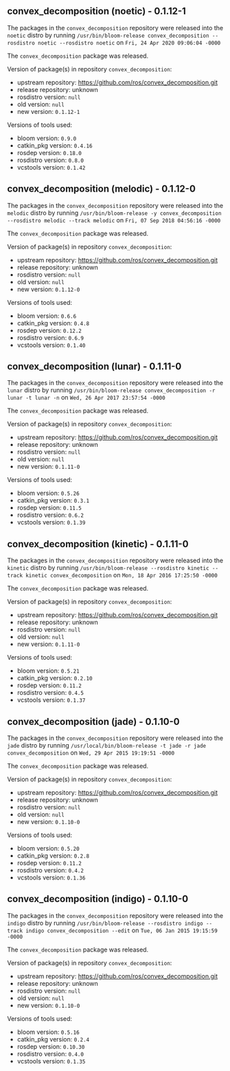 ## convex_decomposition (noetic) - 0.1.12-1

The packages in the `convex_decomposition` repository were released into the `noetic` distro by running `/usr/bin/bloom-release convex_decomposition --rosdistro noetic --rosdistro noetic` on `Fri, 24 Apr 2020 09:06:04 -0000`

The `convex_decomposition` package was released.

Version of package(s) in repository `convex_decomposition`:

- upstream repository: https://github.com/ros/convex_decomposition.git
- release repository: unknown
- rosdistro version: `null`
- old version: `null`
- new version: `0.1.12-1`

Versions of tools used:

- bloom version: `0.9.0`
- catkin_pkg version: `0.4.16`
- rosdep version: `0.18.0`
- rosdistro version: `0.8.0`
- vcstools version: `0.1.42`


## convex_decomposition (melodic) - 0.1.12-0

The packages in the `convex_decomposition` repository were released into the `melodic` distro by running `/usr/bin/bloom-release -y convex_decomposition --rosdistro melodic --track melodic` on `Fri, 07 Sep 2018 04:56:16 -0000`

The `convex_decomposition` package was released.

Version of package(s) in repository `convex_decomposition`:

- upstream repository: https://github.com/ros/convex_decomposition.git
- release repository: unknown
- rosdistro version: `null`
- old version: `null`
- new version: `0.1.12-0`

Versions of tools used:

- bloom version: `0.6.6`
- catkin_pkg version: `0.4.8`
- rosdep version: `0.12.2`
- rosdistro version: `0.6.9`
- vcstools version: `0.1.40`


## convex_decomposition (lunar) - 0.1.11-0

The packages in the `convex_decomposition` repository were released into the `lunar` distro by running `/usr/bin/bloom-release convex_decomposition -r lunar -t lunar -n` on `Wed, 26 Apr 2017 23:57:54 -0000`

The `convex_decomposition` package was released.

Version of package(s) in repository `convex_decomposition`:

- upstream repository: https://github.com/ros/convex_decomposition.git
- release repository: unknown
- rosdistro version: `null`
- old version: `null`
- new version: `0.1.11-0`

Versions of tools used:

- bloom version: `0.5.26`
- catkin_pkg version: `0.3.1`
- rosdep version: `0.11.5`
- rosdistro version: `0.6.2`
- vcstools version: `0.1.39`


## convex_decomposition (kinetic) - 0.1.11-0

The packages in the `convex_decomposition` repository were released into the `kinetic` distro by running `/usr/bin/bloom-release --rosdistro kinetic --track kinetic convex_decomposition` on `Mon, 18 Apr 2016 17:25:50 -0000`

The `convex_decomposition` package was released.

Version of package(s) in repository `convex_decomposition`:

- upstream repository: https://github.com/ros/convex_decomposition.git
- release repository: unknown
- rosdistro version: `null`
- old version: `null`
- new version: `0.1.11-0`

Versions of tools used:

- bloom version: `0.5.21`
- catkin_pkg version: `0.2.10`
- rosdep version: `0.11.2`
- rosdistro version: `0.4.5`
- vcstools version: `0.1.37`


## convex_decomposition (jade) - 0.1.10-0

The packages in the `convex_decomposition` repository were released into the `jade` distro by running `/usr/local/bin/bloom-release -t jade -r jade convex_decomposition` on `Wed, 29 Apr 2015 19:19:51 -0000`

The `convex_decomposition` package was released.

Version of package(s) in repository `convex_decomposition`:
- upstream repository: https://github.com/ros/convex_decomposition.git
- release repository: unknown
- rosdistro version: `null`
- old version: `null`
- new version: `0.1.10-0`

Versions of tools used:
- bloom version: `0.5.20`
- catkin_pkg version: `0.2.8`
- rosdep version: `0.11.2`
- rosdistro version: `0.4.2`
- vcstools version: `0.1.36`


## convex_decomposition (indigo) - 0.1.10-0

The packages in the `convex_decomposition` repository were released into the `indigo` distro by running `/usr/bin/bloom-release --rosdistro indigo --track indigo convex_decomposition --edit` on `Tue, 06 Jan 2015 19:15:59 -0000`

The `convex_decomposition` package was released.

Version of package(s) in repository `convex_decomposition`:
- upstream repository: https://github.com/ros/convex_decomposition.git
- release repository: unknown
- rosdistro version: `null`
- old version: `null`
- new version: `0.1.10-0`

Versions of tools used:
- bloom version: `0.5.16`
- catkin_pkg version: `0.2.4`
- rosdep version: `0.10.30`
- rosdistro version: `0.4.0`
- vcstools version: `0.1.35`


